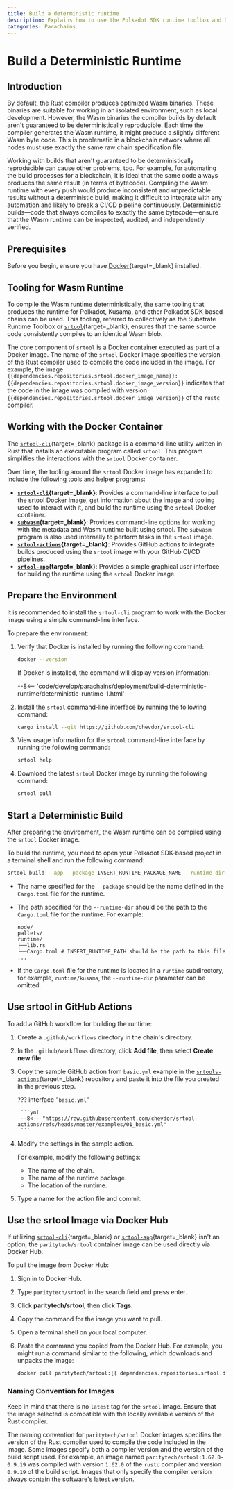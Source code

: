 ```yaml
---
title: Build a deterministic runtime
description: Explains how to use the Polkadot SDK runtime toolbox and Docker to build deterministic Wasm binaries for Polkadot SDK-based chains.
categories: Parachains
---
```


# Build a Deterministic Runtime

## Introduction

By default, the Rust compiler produces optimized Wasm binaries. These binaries are suitable for working in an isolated environment, such as local development. However, the Wasm binaries the compiler builds by default aren't guaranteed to be deterministically reproducible. Each time the compiler generates the Wasm runtime, it might produce a slightly different Wasm byte code. This is problematic in a blockchain network where all nodes must use exactly the same raw chain specification file.

Working with builds that aren't guaranteed to be deterministically reproducible can cause other problems, too. For example, for automating the build processes for a blockchain, it is ideal that the same code always produces the same result (in terms of bytecode). Compiling the Wasm runtime with every push would produce inconsistent and unpredictable results without a deterministic build, making it difficult to integrate with any automation and likely to break a CI/CD pipeline continuously. Deterministic builds—code that always compiles to exactly the same bytecode—ensure that the Wasm runtime can be inspected, audited, and independently verified.

## Prerequisites

Before you begin, ensure you have [Docker](https://www.docker.com/get-started/){target=\_blank} installed.

## Tooling for Wasm Runtime

To compile the Wasm runtime deterministically, the same tooling that produces the runtime for Polkadot, Kusama, and other Polkadot SDK-based chains can be used. This tooling, referred to collectively as the Substrate Runtime Toolbox or [`srtool`](https://github.com/paritytech/srtool){target=\_blank}, ensures that the same source code consistently compiles to an identical Wasm blob.

The core component of `srtool` is a Docker container executed as part of a Docker image. The name of the `srtool` Docker image specifies the version of the Rust compiler used to compile the code included in the image. For example, the image `{{dependencies.repositories.srtool.docker_image_name}}:{{dependencies.repositories.srtool.docker_image_version}}` indicates that the code in the image was compiled with version `{{dependencies.repositories.srtool.docker_image_version}}` of the `rustc` compiler.

## Working with the Docker Container

The [`srtool-cli`](https://github.com/chevdor/srtool-cli){target=\_blank} package is a command-line utility written in Rust that installs an executable program called `srtool`. This program simplifies the interactions with the `srtool` Docker container.

Over time, the tooling around the `srtool` Docker image has expanded to include the following tools and helper programs:

- **[`srtool-cli`](https://github.com/chevdor/srtool-cli){target=\_blank}**: Provides a command-line interface to pull the srtool Docker image, get information about the image and tooling used to interact with it, and build the runtime using the `srtool` Docker container.
- **[`subwasm`](https://github.com/chevdor/subwasm){target=\_blank}**: Provides command-line options for working with the metadata and Wasm runtime built using srtool. The `subwasm` program is also used internally to perform tasks in the `srtool` image.
- **[`srtool-actions`](https://github.com/chevdor/srtool-actions){target=\_blank}**: Provides GitHub actions to integrate builds produced using the `srtool` image with your GitHub CI/CD pipelines.
- **[`srtool-app`](https://gitlab.com/chevdor/srtool-app){target=\_blank}**: Provides a simple graphical user interface for building the runtime using the `srtool` Docker image.

## Prepare the Environment

It is recommended to install the `srtool-cli` program to work with the Docker image using a simple command-line interface.

To prepare the environment:

1. Verify that Docker is installed by running the following command:

    ```bash
    docker --version
    ```

    If Docker is installed, the command will display version information:

    --8<-- 'code/develop/parachains/deployment/build-deterministic-runtime/deterministic-runtime-1.html'

2. Install the `srtool` command-line interface by running the following command:

    ```bash
    cargo install --git https://github.com/chevdor/srtool-cli
    ```

3. View usage information for the `srtool` command-line interface by running the following command:

    ```bash
    srtool help
    ```

4. Download the latest `srtool` Docker image by running the following command:

    ```bash
    srtool pull
    ```

## Start a Deterministic Build

After preparing the environment, the Wasm runtime can be compiled using the `srtool` Docker image.

To build the runtime, you need to open your Polkadot SDK-based project in a terminal shell and run the following command:

```bash
srtool build --app --package INSERT_RUNTIME_PACKAGE_NAME --runtime-dir INSERT_RUNTIME_PATH 
```

- The name specified for the `--package` should be the name defined in the `Cargo.toml` file for the runtime.
- The path specified for the `--runtime-dir` should be the path to the `Cargo.toml` file for the runtime. For example:

    ```plain
    node/
    pallets/
    runtime/
    ├──lib.rs
    └──Cargo.toml # INSERT_RUNTIME_PATH should be the path to this file
    ...
    ```

- If the `Cargo.toml` file for the runtime is located in a `runtime` subdirectory, for example, `runtime/kusama`, the `--runtime-dir` parameter can be omitted.

## Use srtool in GitHub Actions

To add a GitHub workflow for building the runtime:

1. Create a `.github/workflows` directory in the chain's directory.
2. In the `.github/workflows` directory, click **Add file**, then select **Create new file**.
3. Copy the sample GitHub action from `basic.yml` example in the [`srtools-actions`](https://github.com/chevdor/srtool-actions){target=\_blank} repository and paste it into the file you created in the previous step.

    ??? interface "`basic.yml`"

        ```yml
        --8<-- "https://raw.githubusercontent.com/chevdor/srtool-actions/refs/heads/master/examples/01_basic.yml"
        ```

4. Modify the settings in the sample action.

    For example, modify the following settings:

    - The name of the chain.
    - The name of the runtime package.
    - The location of the runtime.

5. Type a name for the action file and commit.

## Use the srtool Image via Docker Hub

If utilizing [`srtool-cli`](https://github.com/chevdor/srtool-cli){target=\_blank} or [`srtool-app`](https://gitlab.com/chevdor/srtool-app){target=\_blank} isn't an option, the `paritytech/srtool` container image can be used directly via Docker Hub.

To pull the image from Docker Hub:

1. Sign in to Docker Hub.
2. Type `paritytech/srtool` in the search field and press enter.
3. Click **paritytech/srtool**, then click **Tags**.
4. Copy the command for the image you want to pull.
5. Open a terminal shell on your local computer.
6. Paste the command you copied from the Docker Hub. For example, you might run a command similar to the following, which downloads and unpacks the image:

    ```bash
    docker pull paritytech/srtool:{{ dependencies.repositories.srtool.docker_image_version }}
    ```

### Naming Convention for Images

Keep in mind that there is no `latest` tag for the `srtool` image. Ensure that the image selected is compatible with the locally available version of the Rust compiler.

The naming convention for `paritytech/srtool` Docker images specifies the version of the Rust compiler used to compile the code included in the image. Some images specify both a compiler version and the version of the build script used. For example, an image named `paritytech/srtool:1.62.0-0.9.19` was compiled with version `1.62.0` of the `rustc` compiler and version `0.9.19` of the build script. Images that only specify the compiler version always contain the software's latest version.
